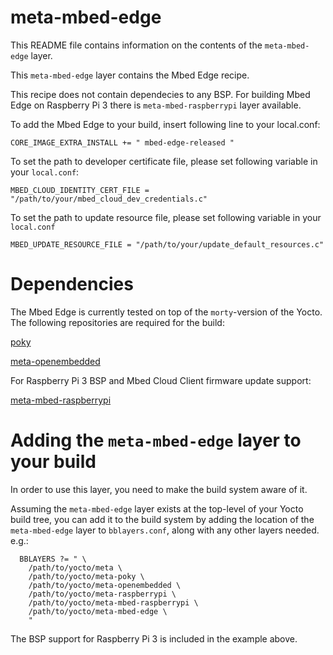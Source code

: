 # meta-mbed-edge

This README file contains information on the contents of the `meta-mbed-edge` layer.

This `meta-mbed-edge` layer contains the Mbed Edge recipe.

This recipe does not contain dependecies to any BSP. For building Mbed Edge
on Raspberry Pi 3 there is `meta-mbed-raspberrypi` layer available.

To add the Mbed Edge to your build, insert following line to your local.conf:

`CORE_IMAGE_EXTRA_INSTALL += " mbed-edge-released "`

To set the path to developer certificate file, please set following variable
in your `local.conf`:

`MBED_CLOUD_IDENTITY_CERT_FILE = "/path/to/your/mbed_cloud_dev_credentials.c"`

To set the path to update resource file, please set following variable in
your `local.conf`

`MBED_UPDATE_RESOURCE_FILE = "/path/to/your/update_default_resources.c"`

# Dependencies

The Mbed Edge is currently tested on top of the `morty`-version of the
Yocto. The following repositories are required for the build:

[poky](https://git.yoctoproject.org/cgit/cgit.cgi/poky/)

[meta-openembedded](http://cgit.openembedded.org/meta-openembedded/)

For Raspberry Pi 3 BSP and Mbed Cloud Client firmware update support:

[meta-mbed-raspberrypi](https://github.com/ARMmbed/meta-mbed-raspberrypi/)

# Adding the `meta-mbed-edge` layer to your build

In order to use this layer, you need to make the build system aware of
it.

Assuming the `meta-mbed-edge` layer exists at the top-level of your
Yocto build tree, you can add it to the build system by adding the
location of the `meta-mbed-edge` layer to `bblayers.conf`, along with any
other layers needed. e.g.:

```
  BBLAYERS ?= " \
    /path/to/yocto/meta \
    /path/to/yocto/meta-poky \
    /path/to/yocto/meta-openembedded \
    /path/to/yocto/meta-raspberrypi \
    /path/to/yocto/meta-mbed-raspberrypi \
    /path/to/yocto/meta-mbed-edge \
    "
```

The BSP support for Raspberry Pi 3 is included in the example above.

